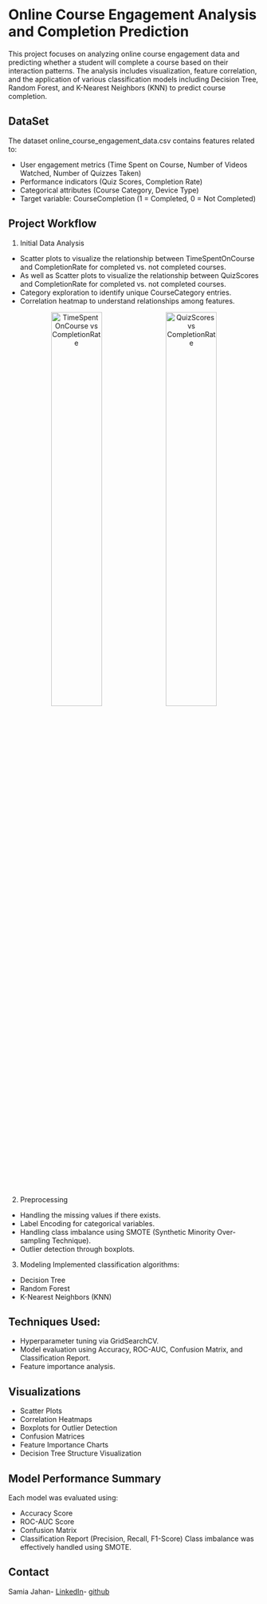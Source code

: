 # Online Course Engagement Analysis and Completion Prediction

This project focuses on analyzing online course engagement data and predicting whether a student will complete a course based on their interaction patterns. The analysis includes visualization, feature correlation, and the application of various classification models including Decision Tree, Random Forest, and K-Nearest Neighbors (KNN) to predict course completion.

## DataSet
The dataset online_course_engagement_data.csv contains features related to:
- User engagement metrics (Time Spent on Course, Number of Videos Watched, Number of Quizzes Taken)
- Performance indicators (Quiz Scores, Completion Rate)
- Categorical attributes (Course Category, Device Type)
- Target variable: CourseCompletion (1 = Completed, 0 = Not Completed)

## Project Workflow
1. Initial Data Analysis
- Scatter plots to visualize the relationship between TimeSpentOnCourse and CompletionRate for completed vs. not completed courses.
- As well as Scatter plots to visualize the relationship between QuizScores and CompletionRate for completed vs. not completed courses.
- Category exploration to identify unique CourseCategory entries.
- Correlation heatmap to understand relationships among features.
<p align="center">
  <img src="https://github.com/user-attachments/assets/3f3cc434-a595-4fe7-83ad-0ad4bf994ff5" alt="TimeSpentOnCourse vs CompletionRate" width="45%" />
  <img src="https://github.com/user-attachments/assets/1e2c5e58-6e25-4ba5-8153-e0d6b37b31f9" alt="QuizScores vs CompletionRate" width="45%" />
</p>

2. Preprocessing
- Handling the missing values if there exists.
- Label Encoding for categorical variables.
- Handling class imbalance using SMOTE (Synthetic Minority Over-sampling Technique).
- Outlier detection through boxplots.

3. Modeling
Implemented classification algorithms:
* Decision Tree
* Random Forest
* K-Nearest Neighbors (KNN)

## Techniques Used:
* Hyperparameter tuning via GridSearchCV.
* Model evaluation using Accuracy, ROC-AUC, Confusion Matrix, and Classification Report.
* Feature importance analysis.

## Visualizations
- Scatter Plots
- Correlation Heatmaps
- Boxplots for Outlier Detection
- Confusion Matrices
- Feature Importance Charts
- Decision Tree Structure Visualization

## Model Performance Summary
Each model was evaluated using:
- Accuracy Score
- ROC-AUC Score
- Confusion Matrix
- Classification Report (Precision, Recall, F1-Score)
Class imbalance was effectively handled using SMOTE.


## Contact 
Samia Jahan-
[LinkedIn](https://www.linkedin.com/in/samia-jahan-binte-nour/)-
[github](https://github.com/Samia1925)
